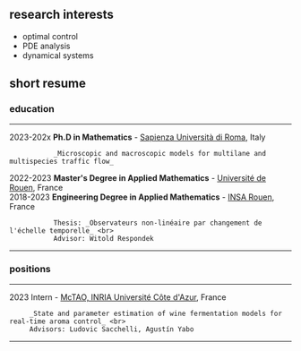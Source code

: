 ## research interests

- optimal control
- PDE analysis
- dynamical systems

## short resume

### education

<!-- pandoc extension: multiline_tables -->
-------------  ---------------------------------------------------------------------------------------------
  2023-202x    __Ph.D in Mathematics__ - [Sapienza Università di Roma](https://www.uniroma1.it), Italy <!-- - [INRIA Université Côte d'Azur](inria.fr) -->

               _Microscopic and macroscopic models for multilane and multispecies traffic flow_
              
  2022-2023    __Master's Degree in Applied Mathematics__ - [Université de Rouen](https://www.univ-rouen.fr), France<br>
  2018-2023    __Engineering Degree in Applied Mathematics__ - [INSA Rouen](https://www.insa-rouen.fr), France

               Thesis: _Observateurs non-linéaire par changement de l'échelle temporelle_ <br>
               Advisor: Witold Respondek

-------------  ---------------------------------------------------------------------------------------------


### positions

-------- ---------------------------------------------------------------------------------------------
  2023   Intern - [McTAO, INRIA Université Côte d'Azur](https://team.inria.fr/mctao/), France

         _State and parameter estimation of wine fermentation models for real-time aroma control_ <br>
         Advisors: Ludovic Sacchelli, Agustín Yabo
-------- ---------------------------------------------------------------------------------------------
